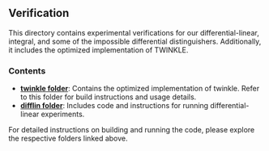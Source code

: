 ## Verification

This directory contains experimental verifications for our differential-linear, integral, and some of the impossible differential distinguishers. Additionally, it includes the optimized implementation of TWINKLE.

### Contents
- **[twinkle folder](./twinkle/)**: Contains the optimized implementation of twinkle. Refer to this folder for build instructions and usage details.
- **[difflin folder](./difflin/)**: Includes code and instructions for running differential-linear experiments.

For detailed instructions on building and running the code, please explore the respective folders linked above.